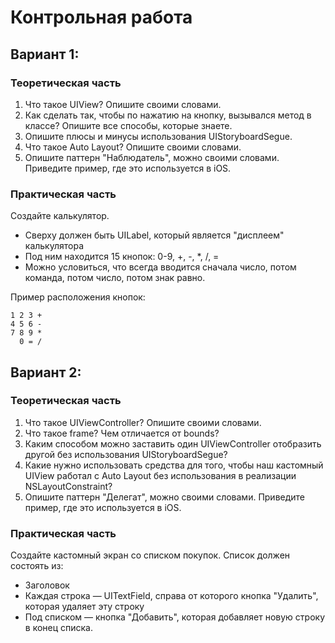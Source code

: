 # Контрольная работа
 
## Вариант 1:

### Теоретическая часть

1. Что такое UIView? Опишите своими словами.
2. Как сделать так, чтобы по нажатию на кнопку, вызывался метод в классе? Опишите все способы, которые знаете.
3. Опишите плюсы и минусы использования UIStoryboardSegue.
4. Что такое Auto Layout? Опишите своими словами.
5. Опишите паттерн "Наблюдатель", можно своими словами. Приведите пример, где это используется в iOS.

### Практическая часть

Создайте калькулятор.

* Сверху должен быть UILabel, который является "дисплеем" калькулятора
* Под ним находится 15 кнопок: 0-9, +, -, *, /, =
* Можно условиться, что всегда вводится сначала число, потом команда, потом число, потом знак равно.

Пример расположения кнопок:

```
1 2 3 +
4 5 6 -
7 8 9 *
  0 = /
```

## Вариант 2:

### Теоретическая часть

1. Что такое UIViewController? Опишите своими словами.
2. Что такое frame? Чем отличается от bounds?
3. Каким способом можно заставить один UIViewController отобразить другой без использования UIStoryboardSegue?
4. Какие нужно использовать средства для того, чтобы наш кастомный UIView работал с Auto Layout без использования в реализации NSLayoutConstraint?
5. Опишите паттерн "Делегат", можно своими словами. Приведите пример, где это используется в iOS.

### Практическая часть

Создайте кастомный экран со списком покупок. Список должен состоять из:

* Заголовок
* Каждая строка — UITextField, справа от которого кнопка "Удалить", которая удаляет эту строку
* Под списком — кнопка "Добавить", которая добавляет новую строку в конец списка.
